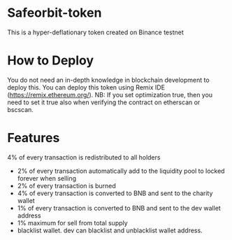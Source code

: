 # Safeorbit-token
This is a hyper-deflationary token created on Binance testnet

# How to Deploy
You do not need an in-depth knowledge in blockchain development to deploy this. 
You can deploy this token using Remix IDE (https://remix.ethereum.org/).
NB: If you set optimization true, then you need to set it true also when verifying the contract on etherscan or bscscan.

# Features
4% of every transaction is redistributed to all holders
   - 2% of every transaction automatically add to the liquidity pool to locked forever when selling
   - 2% of every transaction is burned
   - 4% of every transaction is converted to BNB and sent to the charity wallet
   - 1% of every transaction is converted to BNB and sent to the dev wallet address
   - 1% maximum for sell from total supply
   - blacklist wallet. dev can blacklist and unblacklist wallet address.

